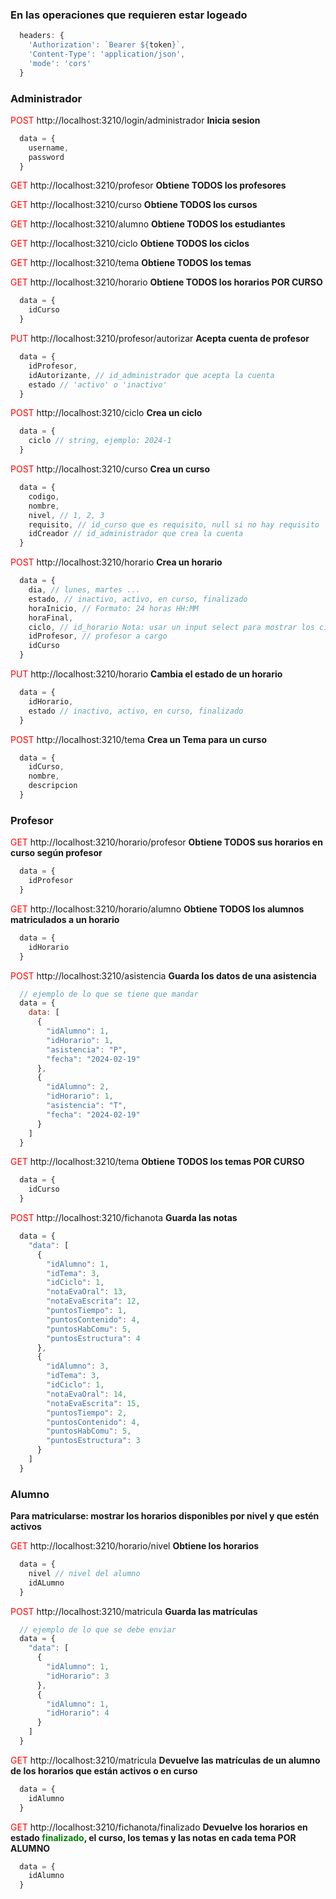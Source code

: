 
### En las operaciones que requieren estar logeado
```js
  headers: {
    'Authorization': `Bearer ${token}`,
    'Content-Type': 'application/json',
    'mode': 'cors'
  }
```

### Administrador

<span style="color:red">POST</span> http://localhost:3210/login/administrador **Inicia sesion**

```javascript
  data = {
    username, 
    password
  }
```

<span style="color:red">GET</span> http://localhost:3210/profesor **Obtiene TODOS los profesores**

<span style="color:red">GET</span> http://localhost:3210/curso **Obtiene TODOS los cursos**

<span style="color:red">GET</span> http://localhost:3210/alumno **Obtiene TODOS los estudiantes**

<span style="color:red">GET</span> http://localhost:3210/ciclo **Obtiene TODOS los ciclos**

<span style="color:red">GET</span> http://localhost:3210/tema **Obtiene TODOS los temas**

<span style="color:red">GET</span> http://localhost:3210/horario **Obtiene TODOS los horarios POR CURSO**

```javascript
  data = {
    idCurso
  }
```

<span style="color:red">PUT</span> http://localhost:3210/profesor/autorizar **Acepta cuenta de profesor**

```javascript
  data = {
    idProfesor,
    idAutorizante, // id_administrador que acepta la cuenta
    estado // 'activo' o 'inactivo'
  }
```

<span style="color:red">POST</span> http://localhost:3210/ciclo **Crea un ciclo**

```javascript
  data = {
    ciclo // string, ejemplo: 2024-1
  }
```

<span style="color:red">POST</span> http://localhost:3210/curso **Crea un curso**

```javascript
  data = {
    codigo, 
    nombre, 
    nivel, // 1, 2, 3
    requisito, // id_curso que es requisito, null si no hay requisito
    idCreador // id_administrador que crea la cuenta
  }
```

<span style="color:red">POST</span> http://localhost:3210/horario **Crea un horario**

```javascript
  data = {
    dia, // lunes, martes ...
    estado, // inactivo, activo, en curso, finalizado
    horaInicio, // Formato: 24 horas HH:MM
    horaFinal,
    ciclo, // id_horario Nota: usar un input select para mostrar los ciclos y obtener los id
    idProfesor, // profesor a cargo
    idCurso 
  }
```

<span style="color:red">PUT</span> http://localhost:3210/horario **Cambia el estado de un horario**

```javascript
  data = {
    idHorario,
    estado // inactivo, activo, en curso, finalizado
  }
```

<span style="color:red">POST</span> http://localhost:3210/tema **Crea un Tema para un curso**

```javascript
  data = {
    idCurso,
    nombre,
    descripcion
  }
```

### Profesor

<span style="color:red">GET</span> http://localhost:3210/horario/profesor **Obtiene TODOS sus horarios en curso según profesor**

```javascript
  data = {
    idProfesor
  }
```

<span style="color:red">GET</span> http://localhost:3210/horario/alumno **Obtiene TODOS los alumnos matriculados a un horario**

```javascript
  data = {
    idHorario
  }
```

<span style="color:red">POST</span> http://localhost:3210/asistencia **Guarda los datos de una asistencia**

```javascript
  // ejemplo de lo que se tiene que mandar
  data = {
    data: [
      {
        "idAlumno": 1,
        "idHorario": 1,
        "asistencia": "P",
        "fecha": "2024-02-19"
      },
      {
        "idAlumno": 2,
        "idHorario": 1,
        "asistencia": "T",
        "fecha": "2024-02-19"
      }
    ]
  }
```

<span style="color:red">GET</span> http://localhost:3210/tema **Obtiene TODOS los temas POR CURSO**

```javascript
  data = {
    idCurso
  }
```

<span style="color:red">POST</span> http://localhost:3210/fichanota **Guarda las notas**

```javascript
  data = {
    "data": [
      {
        "idAlumno": 1,
        "idTema": 3,
        "idCiclo": 1,
        "notaEvaOral": 13,
        "notaEvaEscrita": 12,
        "puntosTiempo": 1,
        "puntosContenido": 4,
        "puntosHabComu": 5,
        "puntosEstructura": 4 
      },
      {
        "idAlumno": 3,
        "idTema": 3,
        "idCiclo": 1,
        "notaEvaOral": 14,
        "notaEvaEscrita": 15,
        "puntosTiempo": 2,
        "puntosContenido": 4,
        "puntosHabComu": 5,
        "puntosEstructura": 3 
      }
    ]
  }
```

### Alumno

**Para matricularse: mostrar los horarios disponibles por nivel y que estén activos**

<span style="color:red">GET</span> http://localhost:3210/horario/nivel **Obtiene los horarios**

```javascript
  data = {
    nivel // nivel del alumno
    idALumno
  }
```

<span style="color:red">POST</span> http://localhost:3210/matricula **Guarda las matrículas**

```javascript
  // ejemplo de lo que se debe enviar
  data = {
    "data": [
      {
        "idAlumno": 1,
        "idHorario": 3
      },
      {
        "idAlumno": 1,
        "idHorario": 4
      }
    ]
  }
```

<span style="color:red">GET</span> http://localhost:3210/matricula **Devuelve las matrículas de un alumno de los horarios que están activos o en curso**

```javascript
  data = {
    idAlumno
  }
```

<span style="color:red">GET</span> http://localhost:3210/fichanota/finalizado **Devuelve los horarios en estado <span style="color:green">finalizado</span>, el curso, los temas y las notas en cada tema POR ALUMNO**

```javascript
  data = {
    idAlumno
  }
```